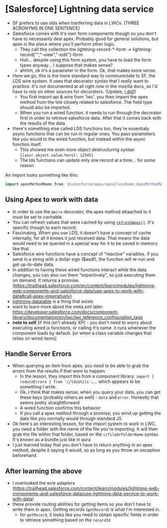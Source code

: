 # [Salesforce] Lightning data service

* SF prefers to use slds when tranferring data in LWCs.  [THREE ACRONYMS IN ONE SENTENCE]
* Salesforce comes with it's own form components though so you don't have to necessarily deal apex. Probably good for general solutions, but apex is the place where you'll perform other logic.
    * They call this collection the lightning-record-*-form -> lightning-record["","-view","-edit"]-form
    * Huh... despite using this form system, you have to load the form types anyway... I suppose that makes sense?
    * ahhhh, ok it's a parameter in the form. Ok, that makes more sense.
* Here we go, this is the more standard way to communictate to SF, the LDS wire system. It uses that decorator syntax that I *really* want to practice. It's not documented at all right now in the mozilla docs, so I'd have to rely on other sources for decorators. (Update, [I did!](../javaScript/decorators.md))
    * You first import api & wire from 'lwc'. you then import the apex method from the link closely related to salesforce. The field type should also be imported.
    * When you run a wired function, it needs to run through the decorator first in order to retrieve salesforce data. After that it comes back with the results of the data.
* there's something else called LDS functions too, they're essentialy async functions that can be run in regular ones. You pass parameters like you would to the wired function, but instead within the async function itself.
    * This showed me even *more* object destructuring syntax: `{[your.object.value.here]: 12345}`
    * The lds functions can update only one record at a time... for some reason

An import looks something like this:
```js
import apexMethodName from '@salesforce/apex/apexClassName.ApexMethodName';
```
## Using Apex to work with data

* In order to use the `@wire` decorator, the apex method attaached to it must be set to cachable.
* You can refresh values that were cached by using [`refreshApex()`](https://developer.salesforce.com/docs/component-library/documentation/en/lwc/apex_result_caching). It's specific though to each record.
* Fascinating, When you use LDS, it doesn't have a concept of cache internally, for all it knows it just received data. That means the data would need to be queried in a special way for it to be saved in memory like that.
* Salesforce wire functions have a concept of "reactive" variables. if you send in a string with a dollar sign ($asdf), the function will re-run and get up-to-date data.
* In addition to having these wired functions interact while the data changes, you can also run them "imperitively", so just executing them on demand. It returns a promise. (https://trailhead.salesforce.com/en/content/learn/modules/lightning-web-components-and-salesforce-data/use-apex-to-work-with-data#call-apex-imperatively)
* [lightning-datatable](https://developer.salesforce.com/docs/component-library/bundle/lightning-datatable/documentation) is a thing that exists
* want to learn more about the meta.xml later: https://developer.salesforce.com/docs/component-library/documentation/en/lwc/lwc.reference_configuration_tags
* **note to self** [if this isn't already XP] - you don't need to worry about executing wired js functions, or calling it's name. it runs whenever the component loads by default. [or when a class variable changes that relies on wired items]

## Handle Server Errors

* When querying an item from apex, you need to be able to grab the errors from the results if that were to happen.
    * In the lesson, they import this from a component library: `import { reduceErrors } from 'c/ldsUtils';`... which appears to be something I write.
    * Ok, I think that makes sense, when you query your data, you can get these keys (probably others as well) - `data` and `error`. Honestly that seems pretty straightforward
    * A wired function confirms this behavior
    * If you call a apex method through a promise, you wind up getting the data like you normally would through standard JS
* Ok here's an interesting lesson, for the import system to work in LWC, you need a folder with the name of the file you're importing. It will then grab the file within that folder, based on the `c/fileOrFolderName` syntax. It's known as a bundle just like in aura
* I just learned today that you don't have to return anything in an apex method, despite it saying it would, so as long as you throw an exception beforehand.

## After learning the above

* I overlooked the wire adapters (https://trailhead.salesforce.com/content/learn/modules/lightning-web-components-and-salesforce-data/use-lightning-data-service-to-work-with-data)
* these provide routing abilities for getting items so you don't have to write them in apex. Getting records (`getRecord`) is what I'm interested in.
    * for `getRecord`, it looks like you need to obtain specific fields in order to retrieve something based on the `recordId`